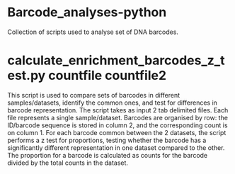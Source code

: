 # Barcode_analyses-python

Collection of scripts used to analyse set of DNA barcodes.


# calculate_enrichment_barcodes_z_test.py  countfile  countfile2
This script is used to compare sets of barcodes in different samples/datasets, identify the common ones, and test for differences in barcode representation.    The script takes as input 2 tab delimited files. Each file represents a single sample/dataset. Barcodes are organised by row: the ID/barcode sequence is stored in column 2, and the corresponding count is on column 1. For each barcode common between the 2 datasets, the script performs a z test for proportions, testing whether the barcode has a significantly different representation in one dataset compared to the other. The proportion for a barcode is calculated as counts for the barcode divided by the total counts in the dataset.
